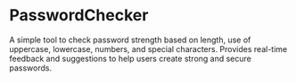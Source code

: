 # PasswordChecker
A simple tool to check password strength based on length, use of uppercase, lowercase, numbers, and special characters.
Provides real-time feedback and suggestions to help users create strong and secure passwords.
